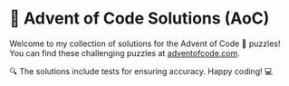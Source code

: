 # 🌟 Advent of Code Solutions (AoC)

Welcome to my collection of solutions for the Advent of Code 🎄 puzzles! 
You can find these challenging puzzles at [adventofcode.com](adventofcode.com).

🔍 The solutions include tests for ensuring accuracy. Happy coding! 💻
